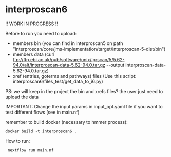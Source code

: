 # interproscan6


!! WORK IN PROGRESS !! 

Before to run you need to upload:
- members bin (you can find in interproscan5 on path "interproscan/core/jms-implementation/target/interproscan-5-dist/bin")
- members data (curl ftp://ftp.ebi.ac.uk/pub/software/unix/iprscan/5/5.62-94.0/alt/interproscan-data-5.62-94.0.tar.gz --output interproscan-data-5.62-94.0.tar.gz)
- xref (entries, goterms and pathways) files (Use this script: interproscan6/files_test/get_data_to_i6.py)

PS: we will keep in the project the bin and xrefs files? the user just need to upload the data


IMPORTANT: Change the input params in input_opt.yaml file if you want to test different flows (see in main.nf)

remember to build docker (necessary to hmmer process):

    docker build -t interproscan6 .

How to run:

     nextflow run main.nf
        
            
